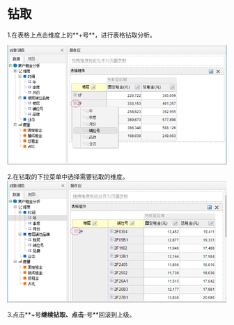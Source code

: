 # 钻取

1.在表格上点击维度上的**+号**，进行表格钻取分析。

![](/assets/import25.png)

2.在钻取的下拉菜单中选择需要钻取的维度。![](/assets/import26.png)

3.点击**+号**继续钻取、点击**-号**回滚到上级。

